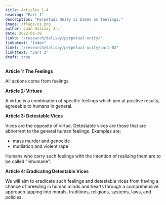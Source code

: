```yaml
---
title: Articles 1-4
heading: "Part 1"
description: "Perpetual Unity is based on feelings."
image: /flags/us.png
author: Juan Dalisay Jr.
date: 2022-01-29
linkb: "/research/dalisay/perpetual-unity/"
linkbtext: "Index"
linkf: "/research/dalisay/perpetual-unity/part-02"
linkftext: "part 2"
draft: true 
---
```


**Article 1: The Feelings**

All actions come from feelings. 


**Article 2: Virtues** 

A virtue is a combination of specific feelings which aim at positive results, agreeable to humans in general. 


**Article 3: Detestable Vices**

Vices are the opposite of virtue. Detestable vices are those that are abhorrent to the general human feelings. Examples are:

- mass murder and genocide
- mutilation and violent rape

Humans who carry such feelings with the intention of realizing them are to be called "inhumane". 


**Article 4: Eradicating Detestable Vices**

We will aim to eradicate such feelings and detestable vices from having a chance of breeding in human minds and hearts through a comprehensive approach tapping into morals, traditions, religions, systems, laws, and policies. 



